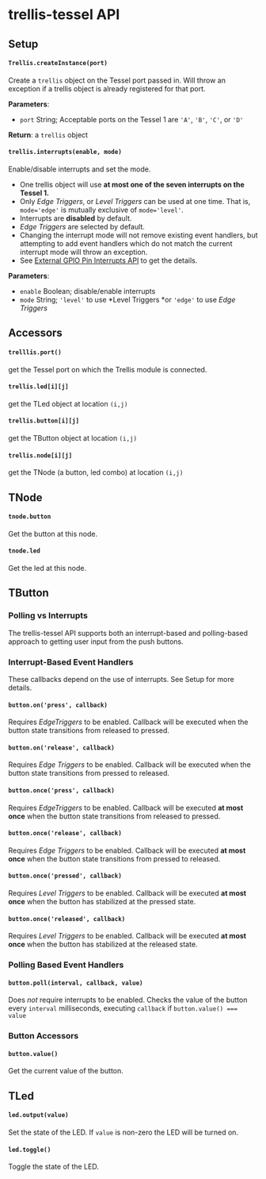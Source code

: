 # trellis-tessel API
## Setup
#### `Trellis.createInstance(port)`  
Create a `trellis` object on the Tessel port passed in. Will throw an exception if a trellis object is already registered for that port.

**Parameters**:

* `port` String; Acceptable ports on the Tessel 1 are `'A'`, `'B'`, `'C'`, or `'D'`

**Return**: a `trellis` object


#### `trellis.interrupts(enable, mode)`  
Enable/disable interrupts and set the mode.

* One trellis object will use **at most one of the seven interrupts on the Tessel 1.**
* Only _Edge Triggers_, or _Level Triggers_ can be used at one time. That is, `mode='edge'` is mutually exclusive of `mode='level'`.
* Interrupts are **disabled** by default.
* *Edge Triggers* are selected by default.
* Changing the interrupt mode will not remove existing event handlers, but attempting to add event handlers which do not match the current interrupt mode will throw an exception.
* See [External GPIO Pin Interrupts API](https://github.com/tessel/docs/blob/master/tutorials/gpio-interrupts.md) to get the details.

**Parameters**:

* `enable` Boolean; disable/enable interrupts
* `mode` String; `'level'` to use *Level Triggers *or `'edge'` to use *Edge Triggers*


## Accessors
#### `trelllis.port()`
get the Tessel port on which the Trellis module is connected.
#### `trellis.led[i][j]`
get the TLed object at location `(i,j)`
#### `trellis.button[i][j]`
get the TButton object at location `(i,j)`
#### `trellis.node[i][j]`
get the TNode (a button, led combo) at location `(i,j)`

## TNode
#### `tnode.button`

Get the button at this node.
#### `tnode.led` 

Get the led at this node.

## TButton
### Polling vs Interrupts
The trellis-tessel API supports both an interrupt-based and polling-based approach to getting user input from the push buttons.

### Interrupt-Based Event Handlers
These callbacks depend on the use of interrupts. See Setup for more details.

#### `button.on('press', callback)`
Requires *EdgeTriggers* to be enabled.
Callback will be executed when the button state transitions from released to pressed.

#### `button.on('release', callback)`
Requires *Edge Triggers* to be enabled.
Callback will be executed when the button state transitions from pressed to released.

#### `button.once('press', callback)`
Requires *EdgeTriggers* to be enabled.
Callback will be executed **at most once** when the button state transitions from released to pressed.

#### `button.once('release', callback)`
Requires *Edge Triggers* to be enabled.
Callback will be executed **at most once** when the button state transitions from pressed to released.

#### `button.once('pressed', callback)`
Requires *Level Triggers* to be enabled.
Callback will be executed **at most once** when the button has stabilized at the pressed state.

#### `button.once('released', callback)`
Requires *Level Triggers* to be enabled.
Callback will be executed **at most once** when the button has stabilized at the released state.

### Polling Based Event Handlers

#### `button.poll(interval, callback, value)`
Does _not_ require interrupts to be enabled.
Checks the value of the button every `interval` milliseconds, executing `callback` if `button.value() === value`

### Button Accessors

#### `button.value()`
Get the current value of the button.

## TLed

#### `led.output(value)`
Set the state of the LED. If `value` is non-zero the LED will be turned on.
#### `led.toggle()`
Toggle the state of the LED.


